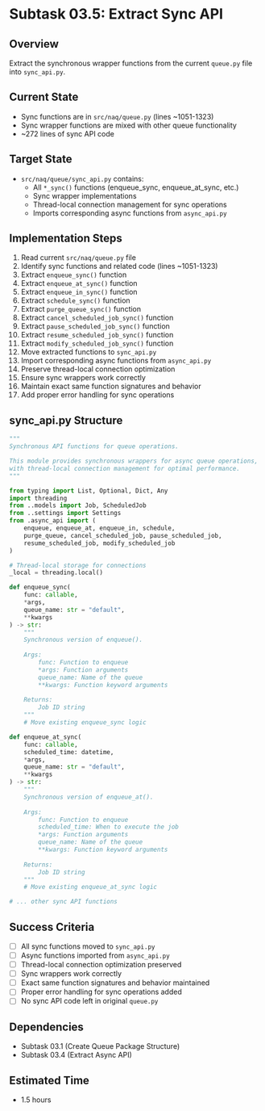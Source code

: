 # Subtask 03.5: Extract Sync API

## Overview
Extract the synchronous wrapper functions from the current `queue.py` file into `sync_api.py`.

## Current State
- Sync functions are in `src/naq/queue.py` (lines ~1051-1323)
- Sync wrapper functions are mixed with other queue functionality
- ~272 lines of sync API code

## Target State
- `src/naq/queue/sync_api.py` contains:
  - All `*_sync()` functions (enqueue_sync, enqueue_at_sync, etc.)
  - Sync wrapper implementations
  - Thread-local connection management for sync operations
  - Imports corresponding async functions from `async_api.py`

## Implementation Steps
1. Read current `src/naq/queue.py` file
2. Identify sync functions and related code (lines ~1051-1323)
3. Extract `enqueue_sync()` function
4. Extract `enqueue_at_sync()` function
5. Extract `enqueue_in_sync()` function
6. Extract `schedule_sync()` function
7. Extract `purge_queue_sync()` function
8. Extract `cancel_scheduled_job_sync()` function
9. Extract `pause_scheduled_job_sync()` function
10. Extract `resume_scheduled_job_sync()` function
11. Extract `modify_scheduled_job_sync()` function
12. Move extracted functions to `sync_api.py`
13. Import corresponding async functions from `async_api.py`
14. Preserve thread-local connection optimization
15. Ensure sync wrappers work correctly
16. Maintain exact same function signatures and behavior
17. Add proper error handling for sync operations

## sync_api.py Structure
```python
"""
Synchronous API functions for queue operations.

This module provides synchronous wrappers for async queue operations,
with thread-local connection management for optimal performance.
"""

from typing import List, Optional, Dict, Any
import threading
from ..models import Job, ScheduledJob
from ..settings import Settings
from .async_api import (
    enqueue, enqueue_at, enqueue_in, schedule,
    purge_queue, cancel_scheduled_job, pause_scheduled_job,
    resume_scheduled_job, modify_scheduled_job
)

# Thread-local storage for connections
_local = threading.local()

def enqueue_sync(
    func: callable,
    *args,
    queue_name: str = "default",
    **kwargs
) -> str:
    """
    Synchronous version of enqueue().
    
    Args:
        func: Function to enqueue
        *args: Function arguments
        queue_name: Name of the queue
        **kwargs: Function keyword arguments
    
    Returns:
        Job ID string
    """
    # Move existing enqueue_sync logic

def enqueue_at_sync(
    func: callable,
    scheduled_time: datetime,
    *args,
    queue_name: str = "default",
    **kwargs
) -> str:
    """
    Synchronous version of enqueue_at().
    
    Args:
        func: Function to enqueue
        scheduled_time: When to execute the job
        *args: Function arguments
        queue_name: Name of the queue
        **kwargs: Function keyword arguments
    
    Returns:
        Job ID string
    """
    # Move existing enqueue_at_sync logic

# ... other sync API functions
```

## Success Criteria
- [ ] All sync functions moved to `sync_api.py`
- [ ] Async functions imported from `async_api.py`
- [ ] Thread-local connection optimization preserved
- [ ] Sync wrappers work correctly
- [ ] Exact same function signatures and behavior maintained
- [ ] Proper error handling for sync operations added
- [ ] No sync API code left in original `queue.py`

## Dependencies
- Subtask 03.1 (Create Queue Package Structure)
- Subtask 03.4 (Extract Async API)

## Estimated Time
- 1.5 hours